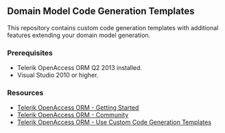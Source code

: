 ## Domain Model Code Generation Templates ##

This repository contains custom code generation templates with additional features extending your domain model generation.

### Prerequisites ###

- Telerik OpenAccess ORM Q2 2013 installed.
- Visual Studio 2010 or higher.

### Resources ###
- <a href="http://www.telerik.com/products/orm/getting-started.aspx" target="_blank">Telerik OpenAccess ORM - Getting Started</a>
- <a href="http://www.telerik.com/community/forums/orm.aspx" target="_blank">Telerik OpenAccess ORM - Community</a>
- <a href="http://www.telerik.com/help/openaccess-orm/openaccess-tasks-customise-code-generation-overview.html" target="_blank">Telerik OpenAccess ORM - Use Custom Code Generation Templates</a>